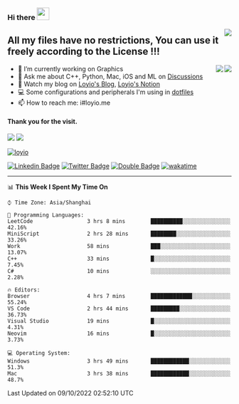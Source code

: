 <h3 align="left">Hi there <img src="https://media.giphy.com/media/hvRJCLFzcasrR4ia7z/giphy.gif" width="28"></h3>
<a align="right" href="https://github.com/loyio/loyio/blob/master/STAR/README.md"><img align="right" src="https://img.shields.io/badge/LOYIO-STAR-green" /></a>

## All my files have no restrictions, You can use it freely according to the License !!!

<a href="https://github.com/loyio#gh-light-mode-only">
     <img align="right"  src="https://loy-readme.vercel.app/api/top-langs/?username=loyio&langs_count=6&hide=css,html,jupyter%20notebook" />
</a>

<a href="https://github.com/loyio#gh-dark-mode-only">
  <img align="right"  src="https://loy-readme.vercel.app/api/top-langs/?username=loyio&langs_count=6&theme=slateorange&hide=css,html,jupyter%20notebook" />
</a>



- 🔭 I’m currently working on Graphics
- 💬 Ask me about C++, Python, Mac, iOS and ML on [Discussions](https://github.com/loyio/blog/discussions)
- 📔 Watch my blog on [Loyio's Blog](https://loyio.me), [Loyio's Notion](https://loyio.notion.site/loyio/Loyio-s-Dashboard-2f56bd29222a445ea9d9e8802a1ac83b)
- 💻 Some configurations and peripherals I'm using in [dotfiles](https://github.com/loyio/dotfiles)
- 📫 How to reach me: i#loyio.me


#### Thank you for the visit.
<img src="http://profile-counter.glitch.me/loyio/count.svg" />

<img src="https://loy-readme.vercel.app/api?username=loyio&show_icons=true&hide=stars&include_all_commits=true&hide_title=true&theme=slateorange" />

     

[![loyio](https://github-profile-trophy.vercel.app/?username=loyio&theme=onedark&column=4)](https://github.com/loyio)

[![Linkedin Badge](https://img.shields.io/badge/-@loyio-0077b5?style=flat-square&logo=Linkedin&logoColor=white&labelColor=0077b5&link=https://www.linkedin.com/in/loyio-hex-363172158/)](https://www.linkedin.com/in/loyio-hex-363172158/)
[![Twitter Badge](https://img.shields.io/badge/-@loyiome-1ca0f1?style=flat-square&labelColor=1ca0f1&logo=twitter&logoColor=white&link=https://twitter.com/loyiome)](https://twitter.com/loyiome)
[![Double Badge](https://img.shields.io/badge/@loyio-007722?style=flat&logo=Douban&logoColor=white)](https://www.douban.com/people/susmote)
[![wakatime](https://wakatime.com/badge/user/c0ddc104-5a20-41d1-ab9a-c4d9ea20a4d9.svg)](https://wakatime.com/@c0ddc104-5a20-41d1-ab9a-c4d9ea20a4d9)

-------
<!--START_SECTION:waka-->
📊 **This Week I Spent My Time On** 

```text
⌚︎ Time Zone: Asia/Shanghai

💬 Programming Languages: 
LeetCode                 3 hrs 8 mins        ██████████░░░░░░░░░░░░░░░   42.16% 
MiniScript               2 hrs 28 mins       ████████░░░░░░░░░░░░░░░░░   33.26% 
Work                     58 mins             ███░░░░░░░░░░░░░░░░░░░░░░   13.07% 
C++                      33 mins             █░░░░░░░░░░░░░░░░░░░░░░░░   7.45% 
C#                       10 mins             ░░░░░░░░░░░░░░░░░░░░░░░░░   2.28%

🔥 Editors: 
Browser                  4 hrs 7 mins        █████████████░░░░░░░░░░░░   55.24% 
VS Code                  2 hrs 44 mins       █████████░░░░░░░░░░░░░░░░   36.73% 
Visual Studio            19 mins             █░░░░░░░░░░░░░░░░░░░░░░░░   4.31% 
Neovim                   16 mins             █░░░░░░░░░░░░░░░░░░░░░░░░   3.73%

💻 Operating System: 
Windows                  3 hrs 49 mins       ████████████░░░░░░░░░░░░░   51.3% 
Mac                      3 hrs 38 mins       ████████████░░░░░░░░░░░░░   48.7%

```


 Last Updated on 09/10/2022 02:52:10 UTC
<!--END_SECTION:waka-->

